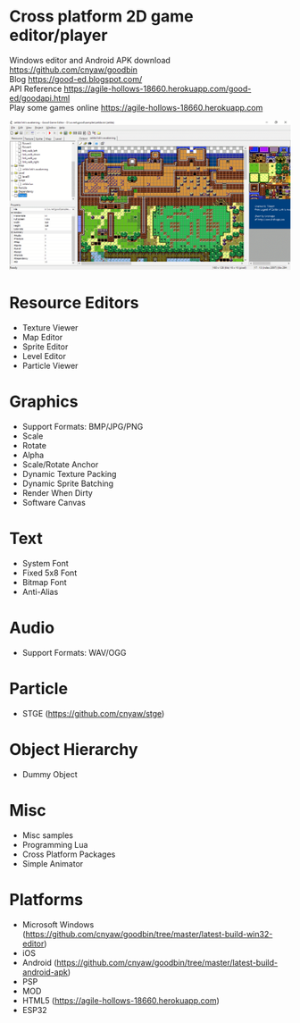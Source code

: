 # Cross platform 2D game editor/player

Windows editor and Android APK download https://github.com/cnyaw/goodbin <br/>
Blog https://good-ed.blogspot.com/ <br/>
API Reference https://agile-hollows-18660.herokuapp.com/good-ed/goodapi.html <br/>
Play some games online https://agile-hollows-18660.herokuapp.com

![ed](gooded.png)

# Resource Editors
* Texture Viewer
* Map Editor
* Sprite Editor
* Level Editor
* Particle Viewer

# Graphics
* Support Formats: BMP/JPG/PNG
* Scale
* Rotate
* Alpha
* Scale/Rotate Anchor
* Dynamic Texture Packing
* Dynamic Sprite Batching
* Render When Dirty
* Software Canvas

# Text
* System Font
* Fixed 5x8 Font
* Bitmap Font
* Anti-Alias

# Audio
* Support Formats: WAV/OGG

# Particle
* STGE (https://github.com/cnyaw/stge)

# Object Hierarchy
* Dummy Object

# Misc
* Misc samples
* Programming Lua
* Cross Platform Packages
* Simple Animator

# Platforms
* Microsoft Windows (https://github.com/cnyaw/goodbin/tree/master/latest-build-win32-editor)
* iOS
* Android (https://github.com/cnyaw/goodbin/tree/master/latest-build-android-apk)
* PSP
* MOD
* HTML5 (https://agile-hollows-18660.herokuapp.com)
* ESP32

